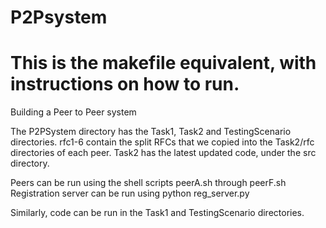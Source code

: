 # P2Psystem
# This is the makefile equivalent, with instructions on how to run.
Building a Peer to Peer system

The P2PSystem directory has the Task1, Task2 and TestingScenario directories.
rfc1-6 contain the split RFCs that we copied into the Task2/rfc directories of each peer.
Task2 has the latest updated code, under the src directory. 

Peers can be run using the shell scripts peerA.sh through peerF.sh
Registration server can be run using python reg_server.py

Similarly, code can be run in the Task1 and TestingScenario directories.
